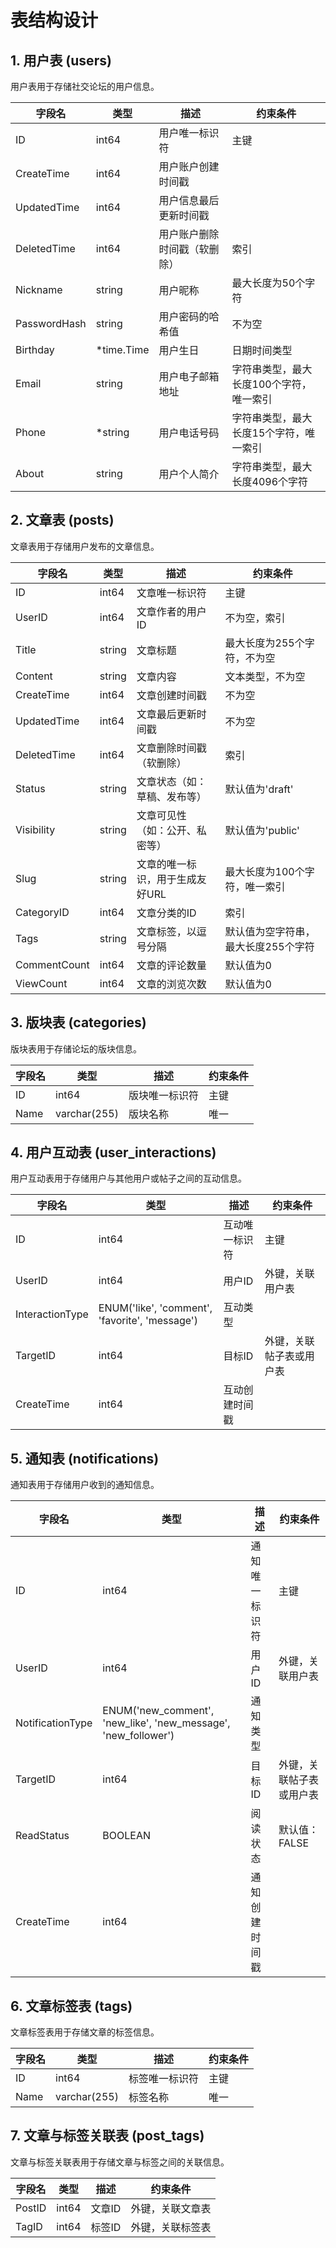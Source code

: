 # 表结构设计

## 1. 用户表 (users)

用户表用于存储社交论坛的用户信息。

| 字段名          | 类型         | 描述             | 约束条件                  |
|--------------|------------|----------------|-----------------------|
| ID           | int64      | 用户唯一标识符        | 主键                    |
| CreateTime   | int64      | 用户账户创建时间戳      |                       |
| UpdatedTime  | int64      | 用户信息最后更新时间戳    |                       |
| DeletedTime  | int64      | 用户账户删除时间戳（软删除） | 索引                    |
| Nickname     | string     | 用户昵称           | 最大长度为50个字符            |
| PasswordHash | string     | 用户密码的哈希值       | 不为空                   |
| Birthday     | *time.Time | 用户生日           | 日期时间类型                |
| Email        | string     | 用户电子邮箱地址       | 字符串类型，最大长度100个字符，唯一索引 |
| Phone        | *string    | 用户电话号码         | 字符串类型，最大长度15个字符，唯一索引  |
| About        | string     | 用户个人简介         | 字符串类型，最大长度4096个字符     |

## 2. 文章表 (posts)

文章表用于存储用户发布的文章信息。

| 字段名          | 类型     | 描述                | 约束条件                |
|--------------|--------|-------------------|---------------------|
| ID           | int64  | 文章唯一标识符           | 主键                  |
| UserID       | int64  | 文章作者的用户ID         | 不为空，索引              |
| Title        | string | 文章标题              | 最大长度为255个字符，不为空     |
| Content      | string | 文章内容              | 文本类型，不为空            |
| CreateTime   | int64  | 文章创建时间戳           | 不为空                 |
| UpdatedTime  | int64  | 文章最后更新时间戳         | 不为空                 |
| DeletedTime  | int64  | 文章删除时间戳（软删除）      | 索引                  |
| Status       | string | 文章状态（如：草稿、发布等）    | 默认值为'draft'         |
| Visibility   | string | 文章可见性（如：公开、私密等）   | 默认值为'public'        |
| Slug         | string | 文章的唯一标识，用于生成友好URL | 最大长度为100个字符，唯一索引    |
| CategoryID   | int64  | 文章分类的ID           | 索引                  |
| Tags         | string | 文章标签，以逗号分隔        | 默认值为空字符串，最大长度255个字符 |
| CommentCount | int64  | 文章的评论数量           | 默认值为0               |
| ViewCount    | int64  | 文章的浏览次数           | 默认值为0               |

## 3. 版块表 (categories)

版块表用于存储论坛的版块信息。

| 字段名  | 类型           | 描述      | 约束条件 |
|------|--------------|---------|------|
| ID   | int64        | 版块唯一标识符 | 主键   |
| Name | varchar(255) | 版块名称    | 唯一   |

## 4. 用户互动表 (user_interactions)

用户互动表用于存储用户与其他用户或帖子之间的互动信息。

| 字段名             | 类型                                             | 描述      | 约束条件         |
|-----------------|------------------------------------------------|---------|--------------|
| ID              | int64                                          | 互动唯一标识符 | 主键           |
| UserID          | int64                                          | 用户ID    | 外键，关联用户表     |
| InteractionType | ENUM('like', 'comment', 'favorite', 'message') | 互动类型    |              |
| TargetID        | int64                                          | 目标ID    | 外键，关联帖子表或用户表 |
| CreateTime      | int64                                          | 互动创建时间戳 |              |

## 5. 通知表 (notifications)

通知表用于存储用户收到的通知信息。

| 字段名              | 类型                                                             | 描述      | 约束条件         |
|------------------|----------------------------------------------------------------|---------|--------------|
| ID               | int64                                                          | 通知唯一标识符 | 主键           |
| UserID           | int64                                                          | 用户ID    | 外键，关联用户表     |
| NotificationType | ENUM('new_comment', 'new_like', 'new_message', 'new_follower') | 通知类型    |              |
| TargetID         | int64                                                          | 目标ID    | 外键，关联帖子表或用户表 |
| ReadStatus       | BOOLEAN                                                        | 阅读状态    | 默认值：FALSE    |
| CreateTime       | int64                                                          | 通知创建时间戳 |              |

## 6. 文章标签表 (tags)

文章标签表用于存储文章的标签信息。

| 字段名  | 类型           | 描述      | 约束条件 |
|------|--------------|---------|------|
| ID   | int64        | 标签唯一标识符 | 主键   |
| Name | varchar(255) | 标签名称    | 唯一   |

## 7. 文章与标签关联表 (post_tags)

文章与标签关联表用于存储文章与标签之间的关联信息。

| 字段名    | 类型    | 描述   | 约束条件     |
|--------|-------|------|----------|
| PostID | int64 | 文章ID | 外键，关联文章表 |
| TagID  | int64 | 标签ID | 外键，关联标签表 |